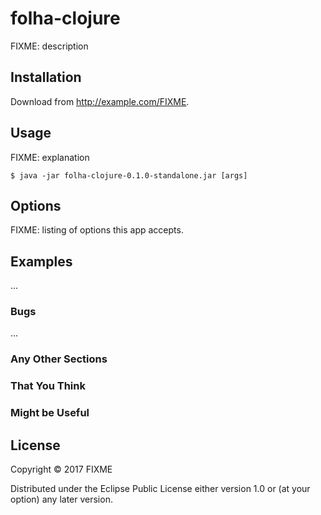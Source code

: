 # folha-clojure

FIXME: description

## Installation

Download from http://example.com/FIXME.

## Usage

FIXME: explanation

    $ java -jar folha-clojure-0.1.0-standalone.jar [args]

## Options

FIXME: listing of options this app accepts.

## Examples

...

### Bugs

...

### Any Other Sections
### That You Think
### Might be Useful

## License

Copyright © 2017 FIXME

Distributed under the Eclipse Public License either version 1.0 or (at
your option) any later version.
